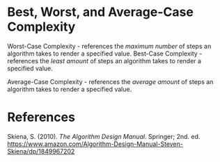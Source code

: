 # Best, Worst, and Average-Case Complexity 

Worst-Case Complexity - references the *maximum number* of steps an algorithm takes 
			to render a specified value.
Best-Case Complexity - references the *least amount* of steps an algorithm takes 
		       to render a specified value.

Average-Case Complexity - references the *average amount* of steps an algorithm 
		 	  takes to render a specified value. 

# References 
Skiena, S. (2010). *The Algorithm Design Manual*.
	 Springer; 2nd. ed. <https://www.amazon.com/Algorithm-Design-Manual-Steven-Skiena/dp/1849967202> 
